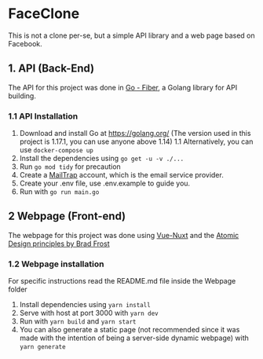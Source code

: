 # FaceClone
This is not a clone per-se, but a simple API library and a web page based on Facebook.

## 1. API (Back-End)
The API for this project was done in [Go - Fiber](https://docs.gofiber.io/), a Golang library for API building.

### 1.1 API Installation
1. Download and install Go at https://golang.org/ (The version used in this project is 1.17.1, you can use anyone above 1.14)
    1.1 Alternatively, you can use `docker-compose up`
2. Install the dependencies using `go get -u -v ./...`
3. Run `go mod tidy` for precaution
4. Create a [MailTrap](https://mailtrap.io/) account, which is the email service provider.
5. Create your .env file, use .env.example to guide you.
6. Run with `go run main.go`

## 2 Webpage (Front-end)
The webpage for this project was done using [Vue-Nuxt](https://nuxtjs.org/) and the [Atomic Design principles by Brad Frost](https://atomicdesign.bradfrost.com/)

### 1.2 Webpage installation
For specific instructions read the README.md file inside the Webpage folder
1. Install dependencies using `yarn install`
2. Serve with host at port 3000 with `yarn dev`
3. Run with `yarn build` and `yarn start`
4. You can also generate a static page (not recommended since it was made with the intention of being a server-side dynamic webpage) with `yarn generate`
